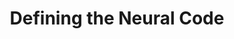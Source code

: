 ---
authors:
- firstname: Thomas
  institute: Queen Mary University of London
  lastname: Bangert
- firstname: Ebroul
  institute: Queen Mary University of London
  lastname: Izquierdo
layout: refuses
researchgate: 310327334_Defining_the_Neural_Code
section: pre
title: Defining the Neural Code
---